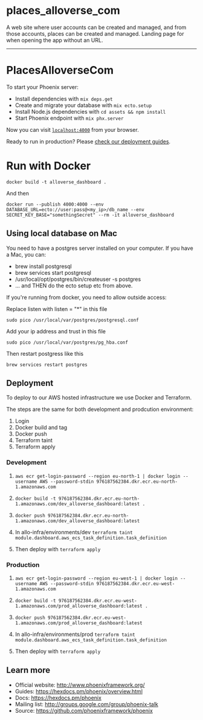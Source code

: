 # places_alloverse_com
A web site where user accounts can be created and managed, and from those accounts, places can be created and managed. Landing page for when opening the app without an URL.

---

# PlacesAlloverseCom

To start your Phoenix server:

  * Install dependencies with `mix deps.get`
  * Create and migrate your database with `mix ecto.setup`
  * Install Node.js dependencies with `cd assets && npm install`
  * Start Phoenix endpoint with `mix phx.server`

Now you can visit [`localhost:4000`](http://localhost:4000) from your browser.

Ready to run in production? Please [check our deployment guides](https://hexdocs.pm/phoenix/deployment.html).

# Run with Docker

`docker build -t alloverse_dashboard .`

And then

`docker run --publish 4000:4000 --env DATABASE_URL=ecto://user:pass@<my_ip>/db_name --env SECRET_KEY_BASE="somethingSecret" --rm -it alloverse_dashboard`

## Using local database on Mac

You need to have a postgres server installed on your computer. If you have a Mac, you can:

* brew install postgresql
* brew services start postgresql
* /usr/local/opt/postgres/bin/createuser -s postgres
* ... and THEN do the ecto setup etc from above.

If you're running from docker, you need to allow outside access:

Replace listen with listen = "*" in this file

`sudo pico /usr/local/var/postgres/postgresql.conf`

Add your ip address and trust in this file

`sudo pico /usr/local/var/postgres/pg_hba.conf`

Then restart postgress like this

`brew services restart postgres`


## Deployment

To deploy to our AWS hosted infrastructure we use Docker and Terraform.

The steps are the same for both development and prodcution environment:

1. Login
2. Docker build and tag
3. Docker push
4. Terraform taint
5. Terraform apply

### Development

1. `aws ecr get-login-password --region eu-north-1 | docker login --username AWS --password-stdin 976187562384.dkr.ecr.eu-north-1.amazonaws.com`

2. `docker build -t 976187562384.dkr.ecr.eu-north-1.amazonaws.com/dev_alloverse_dashboard:latest .`

3. `docker push 976187562384.dkr.ecr.eu-north-1.amazonaws.com/dev_alloverse_dashboard:latest`

4. In allo-infra/environments/dev `terraform taint module.dashboard.aws_ecs_task_definition.task_definition`

5. Then deploy with `terraform apply`


### Production

1. `aws ecr get-login-password --region eu-west-1 | docker login --username AWS --password-stdin 976187562384.dkr.ecr.eu-west-1.amazonaws.com`

2. `docker build -t 976187562384.dkr.ecr.eu-west-1.amazonaws.com/prod_alloverse_dashboard:latest .`

3. `docker push 976187562384.dkr.ecr.eu-west-1.amazonaws.com/prod_alloverse_dashboard:latest`

4. In allo-infra/environments/prod `terraform taint module.dashboard.aws_ecs_task_definition.task_definition`

5. Then deploy with `terraform apply`



## Learn more

  * Official website: http://www.phoenixframework.org/
  * Guides: https://hexdocs.pm/phoenix/overview.html
  * Docs: https://hexdocs.pm/phoenix
  * Mailing list: http://groups.google.com/group/phoenix-talk
  * Source: https://github.com/phoenixframework/phoenix

